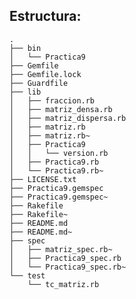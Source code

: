 ## Estructura:

    .
    ├── bin
    │   └── Practica9
    ├── Gemfile
    ├── Gemfile.lock
    ├── Guardfile
    ├── lib
    │   ├── fraccion.rb
    │   ├── matriz_densa.rb
    │   ├── matriz_dispersa.rb
    │   ├── matriz.rb
    │   ├── matriz.rb~
    │   ├── Practica9
    │   │   └── version.rb
    │   ├── Practica9.rb
    │   └── Practica9.rb~
    ├── LICENSE.txt
    ├── Practica9.gemspec
    ├── Practica9.gemspec~
    ├── Rakefile
    ├── Rakefile~
    ├── README.md
    ├── README.md~
    ├── spec
    │   ├── matriz_spec.rb~
    │   ├── Practica9_spec.rb
    │   └── Practica9_spec.rb~
    └── test
        └── tc_matriz.rb


